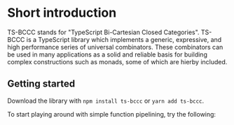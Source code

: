# Short introduction

TS-BCCC stands for "TypeScript Bi-Cartesian Closed Categories". TS-BCCC is a TypeScript library which implements a
generic, expressive, and high performance series of universal combinators. These combinators can be used in many
applications as a solid and reliable basis for building complex constructions such as monads, some of which are
hierby included.



## Getting started

Download the library with `npm install ts-bccc` or `yarn add ts-bccc`.

To start playing around with simple function pipelining, try the following:

```

```

